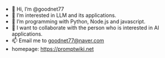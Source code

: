 - 👋 Hi, I’m @goodnet77
- 👀 I’m interested in LLM and its applications.
- 🌱 I’m programming with Python, Node.js and javascript.
- 💞️ I want to collaborate with the person who is interested in AI applications.
- 📫 Email me to goodnet77@naver.com
- homepage: https://promptwiki.net

<!---
goodnet77/goodnet77 is a ✨ special ✨ repository because its `README.md` (this file) appears on your GitHub profile.
You can click the Preview link to take a look at your changes.
--->
